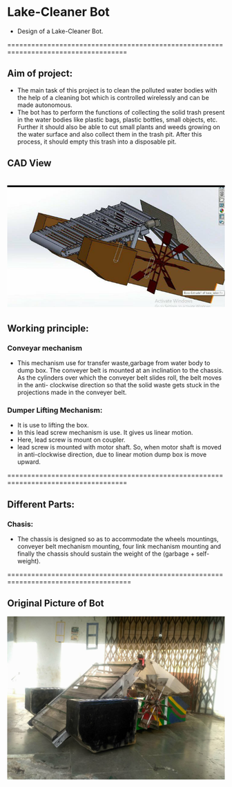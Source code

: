 # Lake-Cleaner Bot

* Design of a Lake-Cleaner Bot.

====================================================================================

## Aim of project:
* The main task of this project is to clean the polluted water bodies with the help of a cleaning bot which is controlled wirelessly and can be made autonomous.
* The bot has to perform the functions of collecting the solid trash present in the water bodies like plastic bags, plastic bottles, small objects, etc. Further it should also be able to cut small plants and weeds growing on the water surface and also collect them in the trash pit. After this process, it should empty this trash into a disposable pit.

## CAD View
![alt text](https://github.com/lokisman/lakecleaner/blob/master/CAD_view.jpg)
====================================================================================

## Working principle:

### Conveyar mechanism
* This mechanism use for transfer waste,garbage from water body to dump box. The conveyer belt is mounted at an inclination to the chassis. As the cylinders over which the conveyer belt slides roll, the belt moves in the anti- clockwise direction so that the solid waste gets stuck in the projections made in the conveyer belt.

### Dumper Lifting Mechanism:
* It is use to lifting the box.
* In this lead screw mechanism is use. It gives us linear motion.
* Here, lead screw is mount on coupler.
* lead screw is mounted with motor shaft. So, when motor shaft is moved in anti-clockwise direction, due to linear motion dump box is move upward.

====================================================================================

## Different Parts:

### Chasis:       
* The chassis is designed so as to accommodate the wheels mountings, conveyer belt mechanism mounting, four link                            mechanism mounting and finally the chassis should sustain the weight of the (garbage + self-weight).

=====================================================================================

## Original Picture of Bot

![alt text](https://github.com/lokisman/lakecleaner/blob/master/bot_pic.jpg)
